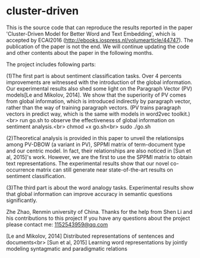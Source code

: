 # cluster-driven
  This is the source code that can reproduce the results reported in the paper 'Cluster-Driven Model for Better Word and Text Embedding', which is accepted by ECAI2016 (http://ebooks.iospress.nl/volumearticle/44747). The publication of the paper is not the end. We will continue updating the code and other contents about the paper in the following months.
  
  
  The project includes following parts:
  
  
  (1)The first part is about sentiment classification tasks. Over 4 percents improvements are witnessed with the introduction of the global information. Our experimental results also shed some light on the Paragraph Vector (PV) models[Le and Mikolov, 2014]. We show that the superiority of PV comes from global information, which is introduced indirectly by paragraph vector, rather than the way of training paragraph vectors. (PV trains paragraph vectors in predict way, which is the same with models in word2vec toolkit.)\<br>
  run go.sh to observe the effectiveness of global information on sentiment analysis.\<br>
  chmod +x go.sh\<br>
  sudo ./go.sh
  
  
  (2)Theoretical analysis is provided in this paper to unveil the relationsips among PV-DBOW (a variant in PV), SPPMI matrix of term-document type and our centric model. In fact, their relationships are also noticed in [Sun et al, 2015]'s work. However, we are the first to use the SPPMI matrix to obtain text representations. The experimental results show that our novel co-occurrence matrix can still generate near state-of-the-art results on sentiment classification.
    
    
  (3)The third part is about the word analogy tasks. Experimental results show that global information can improve accuracy in semantic questions significantly.
  
  
Zhe Zhao, Renmin university of China. 
Thanks for the help from Shen Li and his contributions to this project 
If you have any questions about the project please contact me: 1152543959@qq.com


[Le and Mikolov, 2014]  Distributed representations of sentences and documents\<br>
[Sun et al, 2015]  Learning word representations by jointly modeling syntagmatic and paradigmatic relations
  
